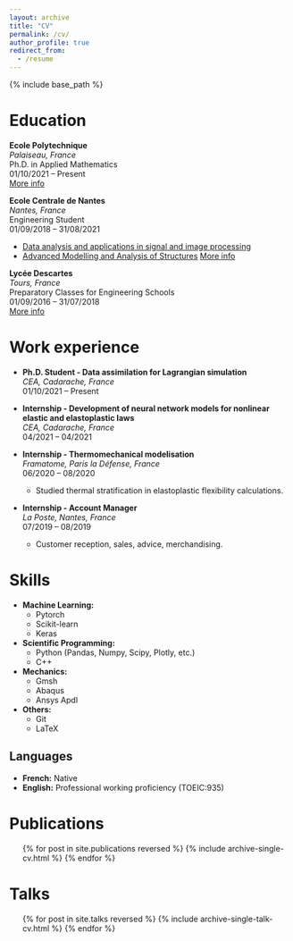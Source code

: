 ```yaml
---
layout: archive
title: "CV"
permalink: /cv/
author_profile: true
redirect_from:
  - /resume
---
```


{% include base_path %}


Education
======
**Ecole Polytechnique**  
_Palaiseau, France_  
Ph.D. in Applied Mathematics  
01/10/2021 – Present  
[More info](https://cmap.ip-paris.fr/en/research/analysis/platon)

**Ecole Centrale de Nantes**  
_Nantes, France_  
Engineering Student  
01/09/2018 – 31/08/2021 
  - [Data analysis and applications in signal and image processing](https://www.ec-nantes.fr/engineering-programme-diplome-dingenieur/course-specialisations-yrs-23/data-analysis-and-applications-in-signal-and-image-processing)
  - [Advanced Modelling and Analysis of Structures](https://www.ec-nantes.fr/engineering-programme-diplome-dingenieur/course-specialisations-yrs-23/advanced-modelling-and-analysis-of-structures?l=1)
[More info](https://www.ec-nantes.fr/english-version?l=1)

**Lycée Descartes**  
_Tours, France_  
Preparatory Classes for Engineering Schools  
01/09/2016 – 31/07/2018  
[More info](https://www.lyc-descartes.fr)

Work experience
======

* **Ph.D. Student - Data assimilation for Lagrangian simulation**  
_CEA, Cadarache, France_  
01/10/2021 – Present  

* **Internship - Development of neural network models for nonlinear elastic and elastoplastic laws**  
_CEA, Cadarache, France_  
04/2021 – 04/2021  

* **Internship - Thermomechanical modelisation**  
_Framatome, Paris la Défense, France_  
06/2020 – 08/2020  
  - Studied thermal stratification in elastoplastic flexibility calculations.

* **Internship - Account Manager**  
_La Poste, Nantes, France_  
07/2019 – 08/2019  
  - Customer reception, sales, advice, merchandising.

    
Skills
======
- **Machine Learning:** 
  - Pytorch
  - Scikit-learn
  - Keras
- **Scientific Programming:**
  -  Python (Pandas, Numpy, Scipy, Plotly, etc.)
  -  C++
- **Mechanics:** 
  - Gmsh
  - Abaqus
  - Ansys Apdl
- **Others:** 
  - Git
  - LaTeX

## Languages

- **French:** Native
- **English:** Professional working proficiency (TOEIC:935)

Publications
======
  <ul>{% for post in site.publications reversed %}
    {% include archive-single-cv.html %}
  {% endfor %}</ul>
  
Talks
======
  <ul>{% for post in site.talks reversed %}
    {% include archive-single-talk-cv.html  %}
  {% endfor %}</ul>
    
